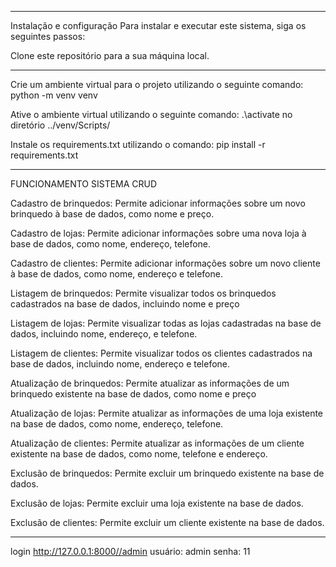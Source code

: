 
---------------------------------------------------------------
Instalação e configuração
Para instalar e executar este sistema, siga os seguintes passos:

Clone este repositório para a sua máquina local.


---------------------------------------------------------------------

Crie um ambiente virtual para o projeto utilizando o seguinte comando:
python -m venv venv

Ative o ambiente virtual utilizando o seguinte comando:
.\activate no diretório ../venv/Scripts/

Instale os requirements.txt utilizando o comando:
pip install -r requirements.txt

------------------------------------------------------------
FUNCIONAMENTO SISTEMA CRUD

Cadastro de brinquedos: Permite adicionar informações sobre um novo brinquedo à base de dados, como nome e preço.

Cadastro de lojas: Permite adicionar informações sobre uma nova loja à base de dados, como nome, endereço, telefone.

Cadastro de clientes: Permite adicionar informações sobre um novo cliente à base de dados, como nome, endereço e telefone.

Listagem de brinquedos: Permite visualizar todos os brinquedos cadastrados na base de dados, incluindo nome e preço

Listagem de lojas: Permite visualizar todas as lojas cadastradas na base de dados, incluindo nome, endereço, e telefone.

Listagem de clientes: Permite visualizar todos os clientes cadastrados na base de dados, incluindo nome, endereço e telefone.

Atualização de brinquedos: Permite atualizar as informações de um brinquedo existente na base de dados, como nome e preço

Atualização de lojas: Permite atualizar as informações de uma loja existente na base de dados, como nome, endereço, telefone.

Atualização de clientes: Permite atualizar as informações de um cliente existente na base de dados, como nome, telefone e endereço.

Exclusão de brinquedos: Permite excluir um brinquedo existente na base de dados.

Exclusão de lojas: Permite excluir uma loja existente na base de dados.

Exclusão de clientes: Permite excluir um cliente existente na base de dados.

---------------------------------------------------------------------------------

login http://127.0.0.1:8000//admin
usuário: admin
senha: 11
